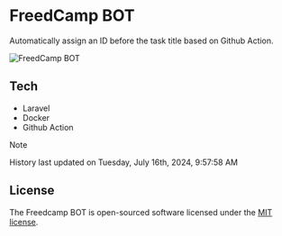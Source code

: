# FreedCamp BOT

Automatically assign an ID before the task title based on Github Action.

![FreedCamp BOT](https://repository-images.githubusercontent.com/737932867/7d34798b-2680-471c-b089-a78a718d3d6a)

## Tech

- Laravel
- Docker
- Github Action

> [!NOTE]  
> History last updated on Tuesday, July 16th, 2024, 9:57:58 AM

## License

The Freedcamp BOT is open-sourced software licensed under the [MIT license](https://opensource.org/licenses/MIT).
